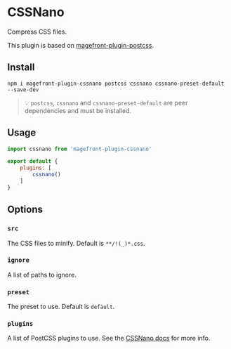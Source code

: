 # CSSNano

Compress CSS files.

This plugin is based on [magefront-plugin-postcss](plugins/postcss.md).

## Install

    npm i magefront-plugin-cssnano postcss cssnano cssnano-preset-default --save-dev

> 💡 `postcss`, `cssnano` and `cssnano-preset-default` are peer dependencies and must be installed.

## Usage

```js
import cssnano from 'magefront-plugin-cssnano'

export default {
    plugins: [
        cssnano()
    ]
}
```

## Options

### `src`

The CSS files to minify. Default is `**/!(_)*.css`.

### `ignore`

A list of paths to ignore.

### `preset`

The preset to use. Default is `default`.

### `plugins`

A list of PostCSS plugins to use. See the [CSSNano docs](https://cssnano.co/docs/config-file/#use-individual-plugins) for more info.
